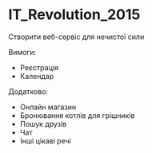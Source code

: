 IT_Revolution_2015
============================
Створити веб-сервіс для нечистої сили

Вимоги:
  - Реєстрація
  - Календар
  
Додатково:
  - Онлайн магазин
  - Бронювання котлів для грішників
  - Пошук друзів
  - Чат
  - Інші цікаві речі
